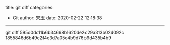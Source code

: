 title: git diff
categories:
 - Git
author: 宋玉
date: 2020-02-22 12:18:38
---
git diff 595d0dc11b6b34668b1620de2c29a313b024092c 1855846d6b49c2f4e3d7a05e4b9d76b9d435b4b9

